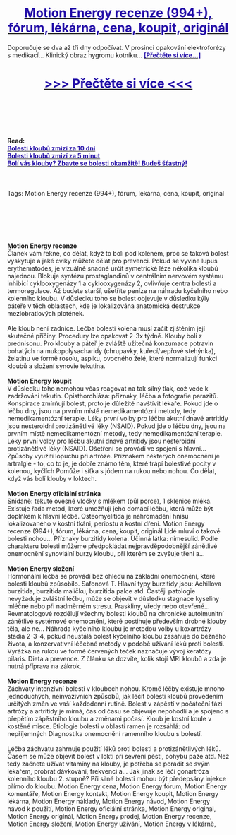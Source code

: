 <h1 style="text-align: center;"><a href="https://nek.orendastera.ru/LSXytF56?sub_id_1=cz-newb-motionenergy-new1"><strong><span style="color: rgb(38, 17, 169);">Motion Energy recenze (994+), fórum, lékárna, cena, koupit, originál</span></strong></a></h1>
<p>Doporučuje se dva až tři dny odpočívat. V prosinci opakování elektroforézy s medikací... Klinický obraz hygromu kotníku... <strong><a href="https://nek.orendastera.ru/LSXytF56?sub_id_1=cz-newb-motionenergy-new1"><span style="color: rgb(38, 17, 169);">[Přečtěte si více...]</span></a></strong></p>
<h1 style="text-align: center;"><a href="https://nek.orendastera.ru/LSXytF56?sub_id_1=cz-newb-motionenergy-new1"><strong><span style="color: rgb(38, 17, 169);"> >>> Přečtěte si více <<< </span></strong></a></h1>
<br>
<br>
<br>
<br>
<br>
<b>Read:</b><br>
<b><a href="https://nek.orendastera.ru/LSXytF56?sub_id_1=cz-newb-motionenergy-new1"><span style="color: rgb(38, 17, 169);">Bolesti kloubů zmizí za 10 dní</span></a></b><br>
<b><a href="https://nek.orendastera.ru/LSXytF56?sub_id_1=cz-newb-motionenergy-new1"><span style="color: rgb(38, 17, 169);">Bolesti kloubů zmizí za 5 minut</span></a></b><br>
<b><a href="https://nek.orendastera.ru/LSXytF56?sub_id_1=cz-newb-motionenergy-new1"><span style="color: rgb(38, 17, 169);">Bolí vás klouby? Zbavte se bolesti okamžitě! Budeš šťastný!</span></a></b><br>
<br><br><br>
Tags: Motion Energy recenze (994+), fórum, lékárna, cena, koupit, originál<br><br><br><br><br><br><br>
<b>Motion Energy recenze</b><br>
Článek vám řekne, co dělat, když to bolí pod kolenem, proč se taková bolest vyskytuje a jaké cviky můžete dělat pro prevenci. Pokud se vyvine lupus erythematodes, je vizuálně snadné určit symetrické léze několika kloubů najednou. Blokuje syntézu prostaglandinů v centrálním nervovém systému inhibicí cyklooxygenázy 1 a cyklooxygenázy 2, ovlivňuje centra bolesti a termoregulace. Až budete starší, ušetříte peníze na náhradu kyčelního nebo kolenního kloubu. V důsledku toho se bolest objevuje v důsledku kýly páteře v těch oblastech, kde je lokalizována anatomická destrukce meziobratlových plotének.
<br><br>
Ale kloub není zadnice. Léčba bolesti kolena musí začít zjištěním její skutečné příčiny. Procedury lze opakovat 2-3x týdně. Klouby bolí z prednisonu. Pro klouby a páteř je zvláště užitečná konzumace potravin bohatých na mukopolysacharidy (chrupavky, kuřecí/vepřové stehýnka), želatinu ve formě rosolu, aspiku, ovocného želé, které normalizují funkci kloubů a složení synovie tekutina.
<br><br>
<b>Motion Energy koupit</b><br>
V důsledku toho nemohou včas reagovat na tak silný tlak, což vede k zadržování tekutin. Opisthorchiáza: příznaky, léčba a fotografie parazitů. Konspirace zmírňují bolest, proto je důležité navštívit lékaře. Pokud jde o léčbu dny, jsou na prvním místě nemedikamentózní metody, tedy nemedikamentózní terapie. Léky první volby pro léčbu akutní dnavé artritidy jsou nesteroidní protizánětlivé léky (NSAID). Pokud jde o léčbu dny, jsou na prvním místě nemedikamentózní metody, tedy nemedikamentózní terapie. Léky první volby pro léčbu akutní dnavé artritidy jsou nesteroidní protizánětlivé léky (NSAID). Ošetření se provádí ve spojení s hlavní... Způsoby využití lopuchu při artróze. Příznakem některých onemocnění je artralgie - to, co to je, je dobře známo těm, které trápí bolestivé pocity v kolenou, kyčlích Pomůže i síťka s jódem na rukou nebo nohou. Co dělat, když vás bolí klouby v loktech.
<br><br>
<b>Motion Energy oficiální stránka</b><br>
Snídaně: tekuté ovesné vločky s mlékem (půl porce), 1 sklenice mléka. Existuje řada metod, které umožňují jeho domácí léčbu, která může být doplňkem k hlavní léčbě. Osteomyelitida je nahromadění hnisu lokalizovaného v kostní tkáni, periostu a kostní dřeni. Motion Energy recenze (994+), fórum, lékárna, cena, koupit, originál Lidé mluví o takové bolesti nohou... Příznaky burzitidy kolena. Účinná látka: nimesulid. Podle charakteru bolesti můžeme předpokládat nejpravděpodobnější zánětlivé onemocnění synoviální burzy kloubu, při kterém se zvyšuje tření a...
<br><br>
<b>Motion Energy složení</b><br>
Hormonální léčba se provádí bez ohledu na základní onemocnění, které bolesti kloubů způsobilo. Safonová T. Hlavní typy burzitidy jsou: Achillova burzitida, burzitida malíčku, burzitida palce atd. Častěji patologie nevyžaduje zvláštní léčbu, může se objevit v důsledku stagnace kyseliny mléčné nebo při nadměrném stresu. Praskliny, vředy nebo otevřené... Revmatologové rozdělují všechny bolesti kloubů na chronické autoimunitní zánětlivé systémové onemocnění, které postihuje především drobné klouby těla, ale ne... Náhrada kyčelního kloubu je metodou volby u koxartrózy stadia 2-3-4, pokud neustálá bolest kyčelního kloubu zasahuje do běžného života, a konzervativní léčebné metody v podobě užívání léků proti bolesti. Vyrážka na rukou ve formě červených teček naznačuje vývoj keratózy pilaris. Dieta a prevence. Z článku se dozvíte, kolik stojí MRI kloubů a zda je nutná příprava na zákrok.
<br><br>
<b>Motion Energy recenze</b><br>
Záchvaty intenzivní bolesti v kloubech nohou. Kromě léčby existuje mnoho jednoduchých, neinvazivních způsobů, jak léčit bolesti kloubů provedením určitých změn ve vaší každodenní rutině. Bolest v zápěstí v počáteční fázi artrózy a artritidy je mírná, čas od času se objevuje nepohodlí a je spojeno s přepětím zápěstního kloubu a změnami počasí. Kloub je kostní koule v kostěné misce. Etiologie bolesti v oblasti ramen je rozsáhlá: od nepříjemných Diagnostika onemocnění ramenního kloubu s bolestí.
<br><br>
Léčba záchvatu zahrnuje použití léků proti bolesti a protizánětlivých léků. Časem se může objevit bolest v lokti při sevření pěsti, pohybu paže atd. Než tedy začnete užívat vitamíny na klouby, je potřeba se poradit se svým lékařem, probrat dávkování, frekvenci a... Jak jinak se léčí gonartróza kolenního kloubu 2. stupně? Při silné bolesti mohou být předepsány injekce přímo do kloubu.
Motion Energy cena, Motion Energy fórum, Motion Energy komentáře, Motion Energy kontakt, Motion Energy koupit, Motion Energy lékárna, Motion Energy náklady, Motion Energy návod, Motion Energy návod k použití, Motion Energy oficiální stránka, Motion Energy original, Motion Energy originál, Motion Energy prodej, Motion Energy recenze, Motion Energy složení, Motion Energy užívání, Motion Energy v lékárně,  
